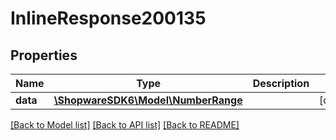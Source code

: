 # InlineResponse200135

## Properties
Name | Type | Description | Notes
------------ | ------------- | ------------- | -------------
**data** | [**\ShopwareSDK6\Model\NumberRange**](NumberRange.md) |  | [optional] 

[[Back to Model list]](../../README.md#documentation-for-models) [[Back to API list]](../../README.md#documentation-for-api-endpoints) [[Back to README]](../../README.md)

